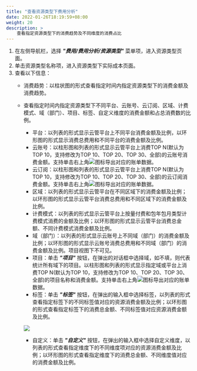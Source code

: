 ```yaml
---
title: "查看资源类型下费用分析"
date: 2022-01-26T18:19:59+08:00
weight: 20
description: >
    查看指定资源类型下的消费趋势及不同维度的消费占比
---
```


1. 在左侧导航栏，选择 **_"费用/费用分析/资源类型"_** 菜单项，进入资源类型页面。
2. 单击资源类型名称项，进入资源类型下实际成本页面。
3. 查看以下信息：
    - 消费趋势：以柱状图的形式查看指定时间内指定资源类型下的消费金额及消费趋势。
    - 查看指定时间内指定资源类型下不同平台、云账号、云订阅、区域、计费模式、域（部门）、项目、标签、自定义维度的消费金额和占总消费数的比例。
        - 平台：以列表的形式显示云管平台上不同平台消费金额及比例，以环形图的形式显示消费总费用和不同平台的消费金额及比例。
        - 云账号：以柱形图和列表的形式显示云管平台上消费TOP N(默认为TOP 10，支持修改为TOP 10、TOP 20、TOP 30、全部)的云账号消费金额。支持单击右上角![](../../../../images/download.png)图标导出对应的账单数据。
        - 云订阅：以柱形图和列表的形式显示云管平台上消费TOP N(默认为TOP 10，支持修改为TOP 10、TOP 20、TOP 30、全部)的云订阅消费金额。支持单击右上角![](../../../../images/download.png)图标导出对应的账单数据。
        - 区域：以列表的形式显示云管平台在不同区域下的消费金额及比例；以环形图的形式显示云管平台消费总费用和不同区域下的消费金额及比例。
        - 计费模式：以列表的形式显示云管平台上按量付费和包年包月类型计费模式消费的金额及比例；以环形图的形式显示云管平台消费总金额、不同计费模式消费金额及比例。
        - 域（部门）：以列表的形式显示云账号上不同域（部门）的消费金额及比例；以环形图的形式显示云账号消费总费用和不同域（部门）的消费金额及比例。项目视图下不可见。
        - 项目：单击 **_"项目"_** 按钮，在弹出的对话框中选择域，如不填，则代表统计所有域下的项目。以柱形图和列表的形式显示指定域或平台上消费TOP N(默认为TOP 10，支持修改为TOP 10、TOP 20、TOP 30、全部)的项目名称和消费金额。支持单击右上角![](../../../../images/download.png)图标导出对应的账单数据。
        - 标签：单击 **_"标签"_** 按钮，在弹出的输入框中选择标签，以列表的形式查看指定标签下的不同标签值对应的资源消费金额及比例；以环形图的形式查看指定标签下的消费总金额、不同标签值对应资源消费金额及比例。

        ![](../../../../images/label1.png)
        - 自定义：单击 **_"自定义"_** 按钮，在弹出的输入框中选择自定义维度，以列表的形式查看指定维度下的不同维度项对应的资源消费金额及比例；以环形图的形式查看指定维度下的消费总金额、不同维度值对应的消费金额及比例。